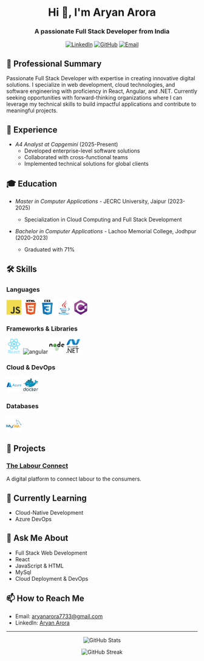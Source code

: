 <h1 align="center">Hi 👋, I'm Aryan Arora</h1>
<h3 align="center">A passionate Full Stack Developer from India</h3>

<p align="center">
  <a href="https://linkedin.com/in/aryan1306"><img src="https://img.shields.io/badge/LinkedIn-0077B5?style=for-the-badge&logo=linkedin&logoColor=white" alt="LinkedIn"/></a>
  <a href="https://github.com/insane13k"><img src="https://img.shields.io/badge/GitHub-100000?style=for-the-badge&logo=github&logoColor=white" alt="GitHub"/></a>
  <a href="mailto:aryanarora7733@gmail.com"><img src="https://img.shields.io/badge/Email-D14836?style=for-the-badge&logo=gmail&logoColor=white" alt="Email"/></a>
</p>

## 💼 Professional Summary

Passionate Full Stack Developer with expertise in creating innovative digital solutions. I specialize in web development, cloud technologies, and software engineering with proficiency in React, Angular, and .NET. Currently seeking opportunities with forward-thinking organizations where I can leverage my technical skills to build impactful applications and contribute to meaningful projects.

## 🔭 Experience

- *A4 Analyst at Capgemini* (2025-Present)
  - Developed enterprise-level software solutions
  - Collaborated with cross-functional teams
  - Implemented technical solutions for global clients

## 🎓 Education

- *Master in Computer Applications* - JECRC University, Jaipur (2023-2025)
  - Specialization in Cloud Computing and Full Stack Development

- *Bachelor in Computer Applications* - Lachoo Memorial College, Jodhpur (2020-2023)
  - Graduated with 71% 

## 🛠 Skills

### Languages

<p align="left">
  <img src="https://raw.githubusercontent.com/devicons/devicon/master/icons/javascript/javascript-original.svg" alt="javascript" width="40" height="40"/>
  <img src="https://raw.githubusercontent.com/devicons/devicon/master/icons/html5/html5-original-wordmark.svg" alt="html5" width="40" height="40"/>
  <img src="https://raw.githubusercontent.com/devicons/devicon/master/icons/css3/css3-original-wordmark.svg" alt="css3" width="40" height="40"/>
  <img src="https://raw.githubusercontent.com/devicons/devicon/master/icons/java/java-original.svg" alt="java" width="40" height="40"/>
  <img src="https://raw.githubusercontent.com/devicons/devicon/master/icons/csharp/csharp-original.svg" alt="csharp" width="40" height="40"/>
</p>

### Frameworks & Libraries

<p align="left">
  <img src="https://raw.githubusercontent.com/devicons/devicon/master/icons/react/react-original-wordmark.svg" alt="react" width="40" height="40"/>
  <img src="https://angular.io/assets/images/logos/angular/angular.svg" alt="angular" width="40" height="40"/>
  <img src="https://raw.githubusercontent.com/devicons/devicon/master/icons/nodejs/nodejs-original-wordmark.svg" alt="nodejs" width="40" height="40"/>
  <img src="https://raw.githubusercontent.com/devicons/devicon/master/icons/dot-net/dot-net-original-wordmark.svg" alt="dotnet" width="40" height="40"/>
</p>

### Cloud & DevOps

<p align="left">
  <img src="https://raw.githubusercontent.com/devicons/devicon/master/icons/azure/azure-original-wordmark.svg" alt="azure" width="40" height="40"/>
  <img src="https://raw.githubusercontent.com/devicons/devicon/master/icons/docker/docker-original-wordmark.svg" alt="docker" width="40" height="40"/>
</p>

### Databases

<p align="left">
  <img src="https://raw.githubusercontent.com/devicons/devicon/master/icons/mysql/mysql-original-wordmark.svg" alt="mysql" width="40" height="40"/>
</p>

## 🚀 Projects

### [The Labour Connect](https://https://thelabourconnect.live/)
A digital platform to connect labour to the consumers.

## 🌱 Currently Learning

- Cloud-Native Development
- Azure DevOps

## 💬 Ask Me About

- Full Stack Web Development
- React 
- JavaScript & HTML
- MySql
- Cloud Deployment & DevOps

## 📫 How to Reach Me

- Email: aryanarora7733@gmail.com
- LinkedIn: [Aryan Arora](https://linkedin.com/in/aryan1306)

---

<p align="center">
  <img src="https://github-readme-stats.vercel.app/api?username=insane13k&show_icons=true&theme=radical" alt="GitHub Stats" />
</p>

<p align="center">
  <img src="https://github-readme-streak-stats.herokuapp.com/?user=insane13k&theme=dark" alt="GitHub Streak" />
</p>
